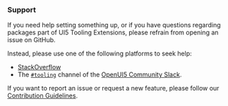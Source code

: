 ### Support

If you need help setting something up, or if you have questions regarding packages part of UI5 Tooling Extensions, please refrain from opening an issue on GitHub.

Instead, please use one of the following platforms to seek help:

* [StackOverflow](http://stackoverflow.com/questions/tagged/ui5-tooling)
* The [`#tooling`](https://openui5.slack.com/archives/C0A7QFN6B) channel of the [OpenUI5 Community Slack](https://join.slack.com/t/openui5/shared_invite/zt-1q128gn3p-JeZTi9XCpPxW8kBohSgqnw).

If you want to report an issue or request a new feature, please follow our [Contribution Guidelines](https://github.com/SAP/ui5-tooling-extensions/blob/main/CONTRIBUTING.md#-feature-requests).
